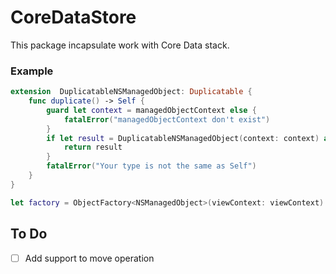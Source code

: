 # CoreDataStore

This package incapsulate work with Core Data stack.

### Example

```swift
extension  DuplicatableNSManagedObject: Duplicatable {
	func duplicate() -> Self {
		guard let context = managedObjectContext else {
			fatalError("managedObjectContext don't exist")
		}
		if let result = DuplicatableNSManagedObject(context: context) as? Self {
			return result
		}
		fatalError("Your type is not the same as Self")
	}
}
```

```swift
let factory = ObjectFactory<NSManagedObject>(viewContext: viewContext)
```

## To Do
- [ ] Add support to move operation
